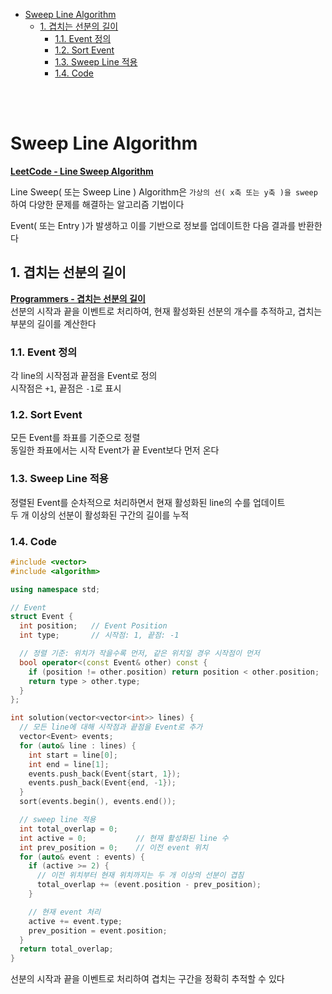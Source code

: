 - [Sweep Line Algorithm](#sweep-line-algorithm)
  - [1. 겹치는 선분의 길이](#1-겹치는-선분의-길이)
    - [1.1. Event 정의](#11-event-정의)
    - [1.2. Sort Event](#12-sort-event)
    - [1.3. Sweep Line 적용](#13-sweep-line-적용)
    - [1.4. Code](#14-code)

<br><br>

# Sweep Line Algorithm
**[LeetCode - Line Sweep Algorithm](https://leetcode.com/discuss/study-guide/2166045/line-sweep-algorithms)**   

Line Sweep( 또는 Sweep Line ) Algorithm은 `가상의 선( x축 또는 y축 )을 sweep`하여 다양한 문제를 해결하는 알고리즘 기법이다   

Event( 또는 Entry )가 발생하고 이를 기반으로 정보를 업데이트한 다음 결과를 반환한다   

## 1. 겹치는 선분의 길이
**[Programmers - 겹치는 선분의 길이](https://school.programmers.co.kr/learn/courses/30/lessons/120876)**   
선분의 시작과 끝을 이벤트로 처리하여, 현재 활성화된 선분의 개수를 추적하고, 겹치는 부분의 길이를 계산한다   
### 1.1. Event 정의
각 line의 시작점과 끝점을 Event로 정의    
시작점은 `+1`, 끝점은 `-1`로 표시   

### 1.2. Sort Event
모든 Event를 좌표를 기준으로 정렬   
동일한 좌표에서는 시작 Event가 끝 Event보다 먼저 온다   

### 1.3. Sweep Line 적용
정렬된 Event를 순차적으로 처리하면서 현재 활성화된 line의 수를 업데이트   
두 개 이상의 선분이 활성화된 구간의 길이를 누적   

### 1.4. Code
```cpp
#include <vector>
#include <algorithm>

using namespace std;

// Event
struct Event {
  int position;   // Event Position
  int type;       // 시작점: 1, 끝점: -1

  // 정렬 기준: 위치가 작을수록 먼저, 같은 위치일 경우 시작점이 먼저
  bool operator<(const Event& other) const {
    if (position != other.position) return position < other.position;
    return type > other.type;
  }
};

int solution(vector<vector<int>> lines) {
  // 모든 line에 대해 시작점과 끝점을 Event로 추가
  vector<Event> events;
  for (auto& line : lines) {
    int start = line[0];
    int end = line[1];
    events.push_back(Event{start, 1});
    events.push_back(Event{end, -1});
  }
  sort(events.begin(), events.end());

  // sweep line 적용
  int total_overlap = 0;
  int active = 0;           // 현재 활성화된 line 수
  int prev_position = 0;    // 이전 event 위치
  for (auto& event : events) {
    if (active >= 2) {
      // 이전 위치부터 현재 위치까지는 두 개 이상의 선분이 겹침
      total_overlap += (event.position - prev_position);
    }

    // 현재 event 처리
    active += event.type;
    prev_position = event.position;
  }
  return total_overlap;
}
```
선분의 시작과 끝을 이벤트로 처리하여 겹치는 구간을 정확히 추적할 수 있다   